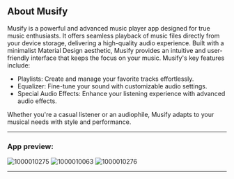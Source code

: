 ## About Musify
Musify is a powerful and advanced music player app designed for true music enthusiasts. It offers seamless playback of music files directly from your device storage, delivering a high-quality audio experience. Built with a minimalist Material Design aesthetic, Musify provides an intuitive and user-friendly interface that keeps the focus on your music.
Musify's key features include:

- Playlists: Create and manage your favorite tracks effortlessly.
- Equalizer: Fine-tune your sound with customizable audio settings.
- Special Audio Effects: Enhance your listening experience with advanced audio effects.

Whether you're a casual listener or an audiophile, Musify adapts to your musical needs with style and performance.

---

### App preview:
![1000010275](https://github.com/user-attachments/assets/b928884c-2bf3-4e15-861f-c22e27abbf68) ![1000010063](https://github.com/user-attachments/assets/bbea025e-7cc4-4c82-94a7-075aa0d73183) ![1000010276](https://github.com/user-attachments/assets/92e83484-1e05-44a8-82ba-4a3710c6c767) 

---

